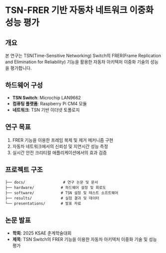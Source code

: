 # TSN-FRER 기반 자동차 네트워크 이중화 성능 평가

## 개요
본 연구는 TSN(Time-Sensitive Networking) Switch의 FRER(Frame Replication and Elimination for Reliability) 기능을 활용한 자동차 아키텍처 이중화 기술의 성능을 평가합니다.

## 하드웨어 구성
- **TSN Switch**: Microchip LAN9662 
- **컴퓨팅 플랫폼**: Raspberry Pi CM4 모듈
- **네트워크**: TSN 기반 이더넷 토폴로지

## 연구 목표
1. FRER 기능을 이용한 프레임 복제 및 제거 메커니즘 구현
2. 자동차 네트워크에서의 신뢰성 및 지연시간 성능 측정
3. 실시간 안전 크리티컬 애플리케이션에서의 효과 검증

## 프로젝트 구조
```
├── docs/                 # 연구 논문 및 문서
├── hardware/            # 하드웨어 설정 및 회로도
├── software/            # TSN 설정 및 테스트 소프트웨어
├── results/             # 실험 결과 및 데이터
└── presentations/       # 발표 자료
```

## 논문 발표
- **학회**: 2025 KSAE 춘계학술대회
- **제목**: TSN Switch의 FRER 기능을 이용한 자동차 아키텍처 이중화 기술 및 성능 평가